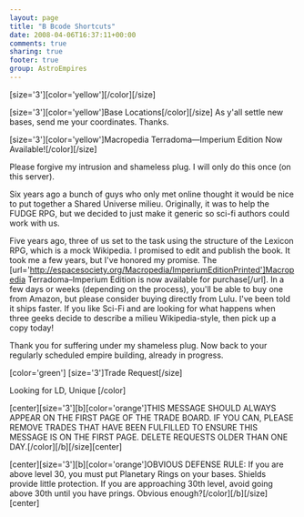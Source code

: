 ```yaml
---
layout: page
title: "B Bcode Shortcuts"
date: 2008-04-06T16:37:11+00:00
comments: true
sharing: true
footer: true
group: AstroEmpires
---
```


[size='3'][color='yellow'][/color][/size]

[size='3'][color='yellow']Base Locations[/color][/size]
As y'all settle new bases, send me your coordinates. Thanks.


[size='3'][color='yellow']Macropedia Terradoma&mdash;Imperium Edition Now Available![/color][/size]

Please forgive my intrusion and shameless plug. I will only do this once (on this server).

Six years ago a bunch of guys who only met online thought it would be nice to put together a Shared Universe milieu. Originally, it was to help the FUDGE RPG, but we decided to just make it generic so sci-fi authors could work with us.

Five years ago, three of us set to the task using the structure of the Lexicon RPG, which is a mock Wikipedia. I promised to edit and publish the book. It took me a few years, but I've honored my promise. The [url='http://espacesociety.org/Macropedia/ImperiumEditionPrinted']Macropedia Terradoma&ndash;Imperium Edition is now available for purchase[/url]. In a few days or weeks (depending on the process), you'll be able to buy one from Amazon, but please consider buying directly from Lulu. I've been told it ships faster. If you like Sci-Fi and are looking for what happens when three geeks decide to describe a milieu Wikipedia-style, then pick up a copy today!

Thank you for suffering under my shameless plug. Now back to your regularly scheduled empire building, already in progress.

[color='green']
[size='3']Trade Request[/size]

Looking for LD, Unique
[/color]

[center][size='3'][b][color='orange']THIS MESSAGE SHOULD ALWAYS APPEAR ON THE FIRST PAGE OF THE TRADE BOARD. IF YOU CAN, PLEASE REMOVE TRADES THAT HAVE BEEN FULFILLED TO ENSURE THIS MESSAGE IS ON THE FIRST PAGE. DELETE REQUESTS OLDER THAN ONE DAY.[/color][/b][/size][center]

[center][size='3'][b][color='orange']OBVIOUS DEFENSE RULE: If you are above level 30, you must put Planetary Rings on your bases. Shields provide little protection. If you are approaching 30th level, avoid going above 30th until you have prings. Obvious enough?[/color][/b][/size][center]

